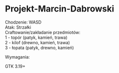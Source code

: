 # Projekt-Marcin-Dabrowski

Chodzenie:
WASD    
Atak:
Strzałki  
Craftowanie/zakładanie przedmiotów:  
1 - topór (patyk, kamień, trawa)  
2 - kilof (drewno, kamień, trawa)   
3 - łopata (patyk, drewno, kamień)   

Wymagania:

GTK 3.19+
